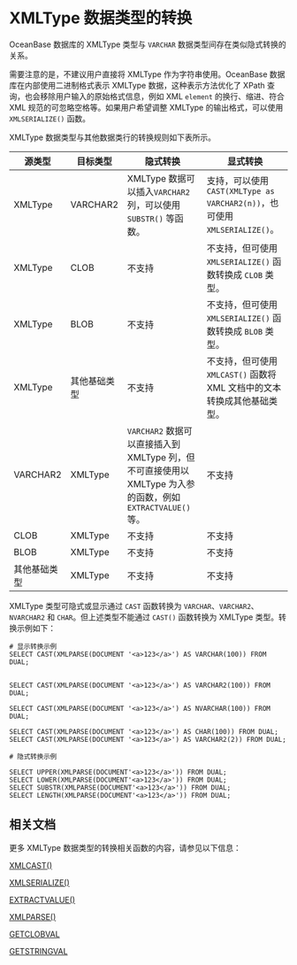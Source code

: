 # XMLType 数据类型的转换

OceanBase 数据库的 XMLType 类型与 `VARCHAR` 数据类型间存在类似隐式转换的关系。

需要注意的是，不建议用户直接将 XMLType 作为字符串使用。OceanBase 数据库在内部使用二进制格式表示 XMLType 数据，这种表示方法优化了 XPath 查询，也会移除用户输入的原始格式信息，例如 XML `element` 的换行、缩进、符合 XML 规范的可忽略空格等。如果用户希望调整 XMLType 的输出格式，可以使用 `XMLSERIALIZE()` 函数。

XMLType 数据类型与其他数据类行的转换规则如下表所示。

| **源类型** | **目标类型** | **隐式转换** | **显式转换** |
| --- | --- | --- | --- |
| XMLType | VARCHAR2 | XMLType 数据可以插入`VARCHAR2` 列，可以使用`SUBSTR()` 等函数。 | 支持，可以使用 `CAST(XMLType as VARCHAR2(n))`，也可使用 `XMLSERIALIZE()`。 |
| XMLType | CLOB | 不支持 | 不支持，但可使用 `XMLSERIALIZE()` 函数转换成 `CLOB` 类型。 |
| XMLType | BLOB | 不支持 | 不支持，但可使用 `XMLSERIALIZE()` 函数转换成 `BLOB` 类型。 |
| XMLType | 其他基础类型 | 不支持 | 不支持，但可使用 `XMLCAST()` 函数将 XML 文档中的文本转换成其他基础类型。 |
| VARCHAR2 | XMLType | `VARCHAR2` 数据可以直接插入到 XMLType 列，但不可直接使用以 XMLType 为入参的函数，例如 `EXTRACTVALUE()` 等。 | 不支持 |
| CLOB | XMLType | 不支持 | 不支持 |
| BLOB | XMLType | 不支持 | 不支持 |
| 其他基础类型 | XMLType | 不支持 | 不支持 |

XMLType 类型可隐式或显示通过 `CAST` 函数转换为 `VARCHAR`、`VARCHAR2`、`NVARCHAR2` 和 `CHAR`。但上述类型不能通过 `CAST()` 函数转换为 XMLType 类型。转换示例如下：

```shell
# 显示转换示例
SELECT CAST(XMLPARSE(DOCUMENT '<a>123</a>') AS VARCHAR(100)) FROM DUAL;


SELECT CAST(XMLPARSE(DOCUMENT '<a>123</a>') AS VARCHAR2(100)) FROM DUAL;

SELECT CAST(XMLPARSE(DOCUMENT '<a>123</a>') AS NVARCHAR(100)) FROM DUAL;

SELECT CAST(XMLPARSE(DOCUMENT '<a>123</a>') AS CHAR(100)) FROM DUAL;
SELECT CAST(XMLPARSE(DOCUMENT '<a>123</a>') AS VARCHAR2(2)) FROM DUAL;

# 隐式转换示例

SELECT UPPER(XMLPARSE(DOCUMENT'<a>123</a>')) FROM DUAL;
SELECT LOWER(XMLPARSE(DOCUMENT'<a>123</a>')) FROM DUAL;
SELECT SUBSTR(XMLPARSE(DOCUMENT'<a>123</a>')) FROM DUAL;
SELECT LENGTH(XMLPARSE(DOCUMENT'<a>123</a>')) FROM DUAL;
```

## 相关文档

更多 XMLType 数据类型的转换相关函数的内容，请参见以下信息：

[XMLCAST()](../../../500.functions-of-oracle-mode/200.single-row-functions-of-oracle-mode/1300.xml-functions-of-oracle-mode/300.querying-xmltype-data-functions-of-oracle-mode/400.xmlcast-function-of-oracle-mode.md)

[XMLSERIALIZE()](../../../500.functions-of-oracle-mode/200.single-row-functions-of-oracle-mode/1300.xml-functions-of-oracle-mode/300.querying-xmltype-data-functions-of-oracle-mode/300.xmlserialize-function-of-oracle-mode.md)

[EXTRACTVALUE()](../../../500.functions-of-oracle-mode/200.single-row-functions-of-oracle-mode/1300.xml-functions-of-oracle-mode/300.querying-xmltype-data-functions-of-oracle-mode/200.extract-value-function-of-oracle-mode.md)

[XMLPARSE()](../../../500.functions-of-oracle-mode/200.single-row-functions-of-oracle-mode/1300.xml-functions-of-oracle-mode/200.construct-xmltype-data-functions-of-oracle-mode/400.xmlparse-function-of-oracle-mode.md)

[GETCLOBVAL](../../../../../300.pl-reference/300.pl-oracle/1400.pl-system-package-oracle/29600.xmltype-oracle/300.getclobval-oracle.md)

[GETSTRINGVAL](../../../../../300.pl-reference/300.pl-oracle/1400.pl-system-package-oracle/29600.xmltype-oracle/400.getstringval-oracle.md)
